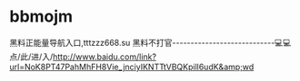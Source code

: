 # bbmojm
黑料正能量导航入口,tttzzz668.su 黑料不打官----------------------------💻💻点/此/进/入/http://www.baidu.com/link?url=NoK8PT47PahMhFH8Vie_jnciyIKNTTtVBQKpill6udK&amp;wd
